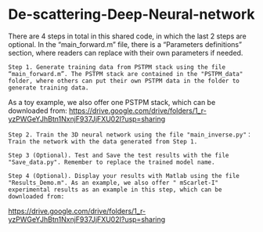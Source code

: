 # De-scattering-Deep-Neural-network

There are 4 steps in total in this shared code, in which the last 2 steps are optional. In the “main_forward.m” file, there is a “Parameters definitions” section, where readers can replace with their own parameters if needed.

	Step 1. Generate training data from PSTPM stack using the file “main_forward.m”. The PSTPM stack are contained in the "PSTPM_data" folder, where others can put their own PSTPM data in the folder to generate training data.
As a toy example, we also offer one PSTPM stack, which can be downloaded from:
https://drive.google.com/drive/folders/1_r-yzPWGeYJhBtn1NxnjF937JjFXU02I?usp=sharing

	Step 2. Train the 3D neural network using the file "main_inverse.py"：Train the network with the data generated from Step 1. 

	Step 3 (Optional). Test and Save the test results with the file "Save_data.py". Remember to replace the trained model name. 

	Step 4 (Optional). Display your results with Matlab using the file "Results_Demo.m". As an example, we also offer " mScarlet-I" experimental results as an example in this step, which can be downloaded from:
https://drive.google.com/drive/folders/1_r-yzPWGeYJhBtn1NxnjF937JjFXU02I?usp=sharing

